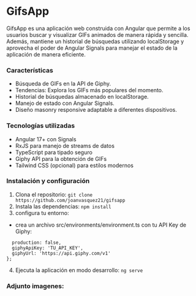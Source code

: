 # GifsApp 

GifsApp es una aplicación web construida con Angular que permite a los usuarios buscar y visualizar GIFs animados de manera rápida y sencilla. Además, mantiene un historial de búsquedas utilizando localStorage y aprovecha el poder de Angular Signals para manejar el estado de la aplicación de manera eficiente.

### Características
- Búsqueda de GIFs en la API de Giphy.
- Tendencias: Explora los GIFs más populares del momento.
- Historial de búsquedas almacenado en localStorage.
-  Manejo de estado con Angular Signals.
-  Diseño masonry responsive adaptable a diferentes dispositivos.

###  Tecnologías utilizadas
- Angular 17+ con Signals
- RxJS para manejo de streams de datos
- TypeScript para tipado seguro
- Giphy API para la obtención de GIFs
- Tailwind CSS (opcional) para estilos modernos
###  Instalación y configuración
1. Clona el repositorio: 
``` git clone https://github.com/joanvasquez21/gifsapp ```
2. Instala las dependencias: 
``` npm install ```
3. configura tu entorno:
- crea  un archivo src/environments/environment.ts con tu API Key de Giphy:
```export const environment = {
  production: false,
  giphyApiKey: 'TU_API_KEY',
  giphyUrl: 'https://api.giphy.com/v1'
};
```
4. Ejecuta la aplicación en modo desarrollo:
```ng serve ```
### Adjunto imagenes:
